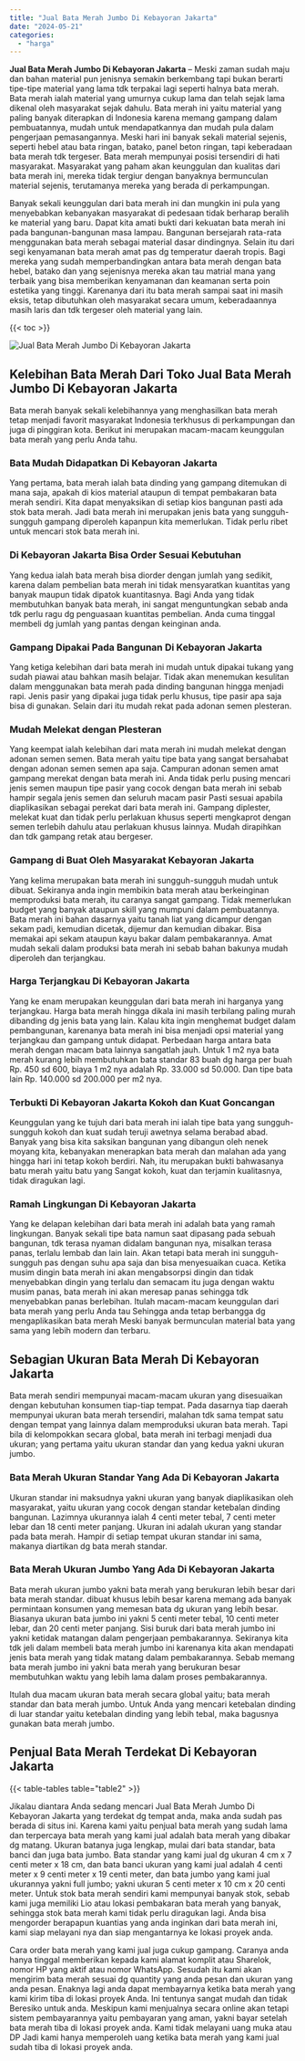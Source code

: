 ```yaml
---
title: "Jual Bata Merah Jumbo Di Kebayoran Jakarta"
date: "2024-05-21"
categories: 
  - "harga"
---
```


**Jual Bata Merah Jumbo Di Kebayoran Jakarta** – Meski zaman sudah maju dan bahan material pun jenisnya semakin berkembang tapi bukan berarti tipe-tipe material yang lama tdk terpakai lagi seperti halnya bata merah. Bata merah ialah material yang umurnya cukup lama dan telah sejak lama dikenal oleh masyarakat sejak dahulu. Bata merah ini yaitu material yang paling banyak diterapkan di Indonesia karena memang gampang dalam pembuatannya, mudah untuk mendapatkannya dan mudah pula dalam pengerjaan pemasangannya. Meski hari ini banyak sekali material sejenis, seperti hebel atau bata ringan, batako, panel beton ringan, tapi keberadaan bata merah tdk tergeser. Bata merah mempunyai posisi tersendiri di hati masyarakat. Masyarakat yang paham akan keunggulan dan kualitas dari bata merah ini, mereka tidak tergiur dengan banyaknya bermunculan material sejenis, terutamanya mereka yang berada di perkampungan.

Banyak sekali keunggulan dari bata merah ini dan mungkin ini pula yang menyebabkan kebanyakan masyarakat di pedesaan tidak berharap beralih ke material yang baru. Dapat kita amati bukti dari kekuatan bata merah ini pada bangunan-bangunan masa lampau. Bangunan bersejarah rata-rata menggunakan bata merah sebagai material dasar dindingnya. Selain itu dari segi kenyamanan bata merah amat pas dg temperatur daerah tropis. Bagi mereka yang sudah memperbandingkan antara bata merah dengan bata hebel, batako dan yang sejenisnya mereka akan tau matrial mana yang terbaik yang bisa memberikan kenyamanan dan keamanan serta poin estetika yang tinggi. Karenanya dari itu bata merah sampai saat ini masih eksis, tetap dibutuhkan oleh masyarakat secara umum, keberadaannya masih laris dan tdk tergeser oleh material yang lain.

{{< toc >}}

![Jual Bata Merah Jumbo Di Kebayoran Jakarta](/images/jual-bata-merah-03.png)

## Kelebihan Bata Merah Dari Toko Jual Bata Merah Jumbo Di Kebayoran Jakarta

Bata merah banyak sekali kelebihannya yang menghasilkan bata merah tetap menjadi favorit masyarakat Indonesia terkhusus di perkampungan dan juga di pinggiran kota. Berikut ini merupakan macam-macam keunggulan bata merah yang perlu Anda tahu.

### Bata Mudah Didapatkan Di Kebayoran Jakarta

Yang pertama, bata merah ialah bata dinding yang gampang ditemukan di mana saja, apakah di kios material ataupun di tempat pembakaran bata merah sendiri. Kita dapat menyaksikan di setiap kios bangunan pasti ada stok bata merah. Jadi bata merah ini merupakan jenis bata yang sungguh-sungguh gampang diperoleh kapanpun kita memerlukan. Tidak perlu ribet untuk mencari stok bata merah ini.

### Di Kebayoran Jakarta Bisa Order Sesuai Kebutuhan

Yang kedua ialah bata merah bisa diorder dengan jumlah yang sedikit, karena dalam pembelian bata merah ini tidak mensyaratkan kuantitas yang banyak maupun tidak dipatok kuantitasnya. Bagi Anda yang tidak membutuhkan banyak bata merah, ini sangat menguntungkan sebab anda tdk perlu ragu dg penguasaan kuantitas pembelian. Anda cuma tinggal membeli dg jumlah yang pantas dengan keinginan anda.

### Gampang Dipakai Pada Bangunan Di Kebayoran Jakarta

Yang ketiga kelebihan dari bata merah ini mudah untuk dipakai tukang yang sudah piawai atau bahkan masih belajar. Tidak akan menemukan kesulitan dalam menggunakan bata merah pada dinding bangunan hingga menjadi rapi. Jenis pasir yang dipakai juga tidak perlu khusus, tipe pasir apa saja bisa di gunakan. Selain dari itu mudah rekat pada adonan semen plesteran.

### Mudah Melekat dengan Plesteran

Yang keempat ialah kelebihan dari mata merah ini mudah melekat dengan adonan semen semen. Bata merah yaitu tipe bata yang sangat bersahabat dengan adonan semen semen apa saja. Campuran adonan semen amat gampang merekat dengan bata merah ini. Anda tidak perlu pusing mencari jenis semen maupun tipe pasir yang cocok dengan bata merah ini sebab hampir segala jenis semen dan seluruh macam pasir Pasti sesuai apabila diaplikasikan sebagai perekat dari bata merah ini. Gampang diplester, melekat kuat dan tidak perlu perlakuan khusus seperti mengkaprot dengan semen terlebih dahulu atau perlakuan khusus lainnya. Mudah dirapihkan dan tdk gampang retak atau bergeser.

### Gampang di Buat Oleh Masyarakat Kebayoran Jakarta

Yang kelima merupakan bata merah ini sungguh-sungguh mudah untuk dibuat. Sekiranya anda ingin membikin bata merah atau berkeinginan memproduksi bata merah, itu caranya sangat gampang. Tidak memerlukan budget yang banyak ataupun skill yang mumpuni dalam pembuatannya. Bata merah ini bahan dasarnya yaitu tanah liat yang dicampur dengan sekam padi, kemudian dicetak, dijemur dan kemudian dibakar. Bisa memakai api sekam ataupun kayu bakar dalam pembakarannya. Amat mudah sekali dalam produksi bata merah ini sebab bahan bakunya mudah diperoleh dan terjangkau.

### Harga Terjangkau Di Kebayoran Jakarta

Yang ke enam merupakan keunggulan dari bata merah ini harganya yang terjangkau. Harga bata merah hingga dikala ini masih terbilang paling murah dibanding dg jenis bata yang lain. Kalau kita ingin menghemat budget dalam pembangunan, karenanya bata merah ini bisa menjadi opsi material yang terjangkau dan gampang untuk didapat. Perbedaan harga antara bata merah dengan macam bata lainnya sangatlah jauh. Untuk 1 m2 nya bata merah kurang lebih membutuhkan bata standar 83 buah dg harga per buah Rp. 450 sd 600, biaya 1 m2 nya adalah Rp. 33.000 sd 50.000. Dan tipe bata lain Rp. 140.000 sd 200.000 per m2 nya.

### Terbukti Di Kebayoran Jakarta Kokoh dan Kuat Goncangan

Keunggulan yang ke tujuh dari bata merah ini ialah tipe bata yang sungguh-sungguh kokoh dan kuat sudah teruji awetnya selama berabad abad. Banyak yang bisa kita saksikan bangunan yang dibangun oleh nenek moyang kita, kebanyakan menerapkan bata merah dan malahan ada yang hingga hari ini tetap kokoh berdiri. Nah, itu merupakan bukti bahwasanya batu merah yaitu batu yang Sangat kokoh, kuat dan terjamin kualitasnya, tidak diragukan lagi.

### Ramah Lingkungan Di Kebayoran Jakarta

Yang ke delapan kelebihan dari bata merah ini adalah bata yang ramah lingkungan. Banyak sekali tipe bata namun saat dipasang pada sebuah bangunan, tdk terasa nyaman didalam bangunan nya, misalkan terasa panas, terlalu lembab dan lain lain. Akan tetapi bata merah ini sungguh-sungguh pas dengan suhu apa saja dan bisa menyesuaikan cuaca. Ketika musim dingin bata merah ini akan mengabsorpsi dingin dan tidak menyebabkan dingin yang terlalu dan semacam itu juga dengan waktu musim panas, bata merah ini akan meresap panas sehingga tdk menyebabkan panas berlebihan. Itulah macam-macam keunggulan dari bata merah yang perlu Anda tau Sehingga anda tetap berbangga dg mengaplikasikan bata merah Meski banyak bermunculan material bata yang sama yang lebih modern dan terbaru.

## Sebagian Ukuran Bata Merah Di Kebayoran Jakarta

Bata merah sendiri mempunyai macam-macam ukuran yang disesuaikan dengan kebutuhan konsumen tiap-tiap tempat. Pada dasarnya tiap daerah mempunyai ukuran bata merah tersendiri, malahan tdk sama tempat satu dengan tempat yang lainnya dalam memproduksi ukuran bata merah. Tapi bila di kelompokkan secara global, bata merah ini terbagi menjadi dua ukuran; yang pertama yaitu ukuran standar dan yang kedua yakni ukuran jumbo.

### Bata Merah Ukuran Standar Yang Ada Di Kebayoran Jakarta

Ukuran standar ini maksudnya yakni ukuran yang banyak diaplikasikan oleh masyarakat, yaitu ukuran yang cocok dengan standar ketebalan dinding bangunan. Lazimnya ukurannya ialah 4 centi meter tebal, 7 centi meter lebar dan 18 centi meter panjang. Ukuran ini adalah ukuran yang standar pada bata merah. Hampir di setiap tempat ukuran standar ini sama, makanya diartikan dg bata merah standar.

### Bata Merah Ukuran Jumbo Yang Ada Di Kebayoran Jakarta

Bata merah ukuran jumbo yakni bata merah yang berukuran lebih besar dari bata merah standar. dibuat khusus lebih besar karena memang ada banyak permintaan konsumen yang memesan bata dg ukuran yang lebih besar. Biasanya ukuran bata jumbo ini yakni 5 centi meter tebal, 10 centi meter lebar, dan 20 centi meter panjang. Sisi buruk dari bata merah jumbo ini yakni ketidak matangan dalam pengerjaan pembakarannya. Sekiranya kita tdk jeli dalam membeli bata merah jumbo ini karenanya kita akan mendapati jenis bata merah yang tidak matang dalam pembakarannya. Sebab memang bata merah jumbo ini yakni bata merah yang berukuran besar membutuhkan waktu yang lebih lama dalam proses pembakarannya.

Itulah dua macam ukuran bata merah secara global yaitu; bata merah standar dan bata merah jumbo. Untuk Anda yang mencari ketebalan dinding di luar standar yaitu ketebalan dinding yang lebih tebal, maka bagusnya gunakan bata merah jumbo.

## Penjual Bata Merah Terdekat Di Kebayoran Jakarta

{{< table-tables table="table2" >}}

Jikalau diantara Anda sedang mencari Jual Bata Merah Jumbo Di Kebayoran Jakarta yang terdekat dg tempat anda, maka anda sudah pas berada di situs ini. Karena kami yaitu penjual bata merah yang sudah lama dan terpercaya bata merah yang kami jual adalah bata merah yang dibakar dg matang. Ukuran batanya juga lengkap, mulai dari bata standar, bata banci dan juga bata jumbo. Bata standar yang kami jual dg ukuran 4 cm x 7 centi meter x 18 cm, dan bata banci ukuran yang kami jual adalah 4 centi meter x 9 centi meter x 19 centi meter, dan bata jumbo yang kami jual ukurannya yakni full jumbo; yakni ukuran 5 centi meter x 10 cm x 20 centi meter. Untuk stok bata merah sendiri kami mempunyai banyak stok, sebab kami juga memiliki Lio atau lokasi pembakaran bata merah yang banyak, sehingga stok bata merah kami tidak perlu diragukan lagi. Anda bisa mengorder berapapun kuantias yang anda inginkan dari bata merah ini, kami siap melayani nya dan siap mengantarnya ke lokasi proyek anda.

Cara order bata merah yang kami jual juga cukup gampang. Caranya anda hanya tinggal memberikan kepada kami alamat komplit atau Sharelok, nomor HP yang aktif atau nomor WhatsApp. Sesudah itu kami akan mengirim bata merah sesuai dg quantity yang anda pesan dan ukuran yang anda pesan. Enaknya lagi anda dapat membayarnya ketika bata merah yang kami kirim tiba di lokasi proyek Anda. Ini tentunya sangat mudah dan tidak Beresiko untuk anda. Meskipun kami menjualnya secara online akan tetapi sistem pembayarannya yaitu pembayaran yang aman, yakni bayar setelah bata merah tiba di lokasi proyek anda. Kami tidak melayani uang muka atau DP Jadi kami hanya memperoleh uang ketika bata merah yang kami jual sudah tiba di lokasi proyek anda.
